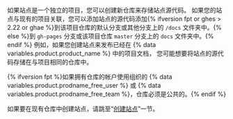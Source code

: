 如果站点是一个独立的项目，您可以创建新仓库来存储站点源代码。 如果您的站点与现有的项目关联，您可以添加站点的源代码添加{% ifversion fpt or ghes > 2.22 or ghae %}到该项目仓库的默认分支或其他分支上的 `/docs` 文件夹中。{% else %}到 `gh-pages` 分支或该项目仓库 `master` 分支上的 `docs` 文件夹中。{% endif %} 例如，如果您创建站点来发布已经在 {% data variables.product.product_name %} 中的项目文档， 您可能想要将站点的源代码存储在与项目相同的仓库中。

{% ifversion fpt %}如果拥有仓库的帐户使用组织的 {% data variables.product.prodname_free_user %} 或 {% data variables.product.prodname_free_team %}，仓库必须是公共的。{% endif %}

如果要在现有仓库中创建站点，请跳至“[创建站点](#creating-your-site)”一节。
